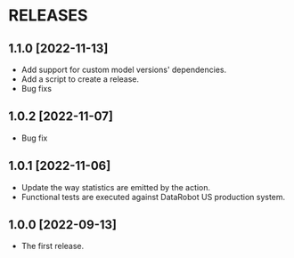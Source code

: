 # RELEASES

## 1.1.0 [2022-11-13]
  * Add support for custom model versions' dependencies.
  * Add a script to create a release.
  * Bug fixs

## 1.0.2 [2022-11-07]
  * Bug fix

## 1.0.1 [2022-11-06]
  * Update the way statistics are emitted by the action.
  * Functional tests are executed against DataRobot US production system.

## 1.0.0 [2022-09-13]
  * The first release.
